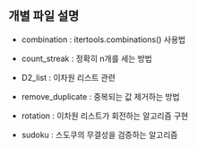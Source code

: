 ## 개별 파일 설명

- combination : itertools.combinations() 사용법

- count_streak : 정확히 n개를 세는 방법

- D2_list : 이차원 리스트 관련

- remove_duplicate : 중복되는 값 제거하는 방법

- rotation : 이차원 리스트가 회전하는 알고리즘 구현

- sudoku : 스도쿠의 무결성을 검증하는 알고리즘